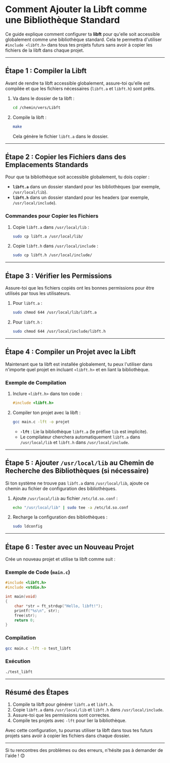# Comment Ajouter la Libft comme une Bibliothèque Standard

Ce guide explique comment configurer ta **libft** pour qu'elle soit accessible globalement comme une bibliothèque standard. Cela te permettra d'utiliser `#include <libft.h>` dans tous tes projets futurs sans avoir à copier les fichiers de la libft dans chaque projet.

---

## Étape 1 : Compiler la Libft

Avant de rendre ta libft accessible globalement, assure-toi qu'elle est compilée et que les fichiers nécessaires (`libft.a` et `libft.h`) sont prêts.

1. Va dans le dossier de ta libft :
   ```bash
   cd /chemin/vers/Libft
   ```

2. Compile la libft :
   ```bash
   make
   ```

   Cela génère le fichier `libft.a` dans le dossier.

---

## Étape 2 : Copier les Fichiers dans des Emplacements Standards

Pour que ta bibliothèque soit accessible globalement, tu dois copier :
- **`libft.a`** dans un dossier standard pour les bibliothèques (par exemple, `/usr/local/lib`).
- **`libft.h`** dans un dossier standard pour les headers (par exemple, `/usr/local/include`).

### Commandes pour Copier les Fichiers

1. Copie `libft.a` dans `/usr/local/lib` :
   ```bash
   sudo cp libft.a /usr/local/lib/
   ```

2. Copie `libft.h` dans `/usr/local/include` :
   ```bash
   sudo cp libft.h /usr/local/include/
   ```

---

## Étape 3 : Vérifier les Permissions

Assure-toi que les fichiers copiés ont les bonnes permissions pour être utilisés par tous les utilisateurs.

1. Pour `libft.a` :
   ```bash
   sudo chmod 644 /usr/local/lib/libft.a
   ```

2. Pour `libft.h` :
   ```bash
   sudo chmod 644 /usr/local/include/libft.h
   ```

---

## Étape 4 : Compiler un Projet avec la Libft

Maintenant que ta libft est installée globalement, tu peux l'utiliser dans n'importe quel projet en incluant `<libft.h>` et en liant la bibliothèque.

### Exemple de Compilation

1. Inclure `<libft.h>` dans ton code :
   ```c
   #include <libft.h>
   ```

2. Compiler ton projet avec la libft :
   ```bash
   gcc main.c -lft -o projet
   ```

   - **`-lft`** : Lie la bibliothèque `libft.a` (le préfixe `lib` est implicite).
   - Le compilateur cherchera automatiquement `libft.a` dans `/usr/local/lib` et `libft.h` dans `/usr/local/include`.

---

## Étape 5 : Ajouter `/usr/local/lib` au Chemin de Recherche des Bibliothèques (si nécessaire)

Si ton système ne trouve pas `libft.a` dans `/usr/local/lib`, ajoute ce chemin au fichier de configuration des bibliothèques.

1. Ajoute `/usr/local/lib` au fichier `/etc/ld.so.conf` :
   ```bash
   echo "/usr/local/lib" | sudo tee -a /etc/ld.so.conf
   ```

2. Recharge la configuration des bibliothèques :
   ```bash
   sudo ldconfig
   ```

---

## Étape 6 : Tester avec un Nouveau Projet

Crée un nouveau projet et utilise ta libft comme suit :

### Exemple de Code (`main.c`)

```c
#include <libft.h>
#include <stdio.h>

int main(void)
{
    char *str = ft_strdup("Hello, libft!");
    printf("%s\n", str);
    free(str);
    return 0;
}
```

### Compilation

```bash
gcc main.c -lft -o test_libft
```

### Exécution

```bash
./test_libft
```

---

## Résumé des Étapes

1. Compile ta libft pour générer `libft.a` et `libft.h`.
2. Copie `libft.a` dans `/usr/local/lib` et `libft.h` dans `/usr/local/include`.
3. Assure-toi que les permissions sont correctes.
4. Compile tes projets avec `-lft` pour lier la bibliothèque.

Avec cette configuration, tu pourras utiliser ta libft dans tous tes futurs projets sans avoir à copier les fichiers dans chaque dossier.

--- 

Si tu rencontres des problèmes ou des erreurs, n'hésite pas à demander de l'aide ! 😊